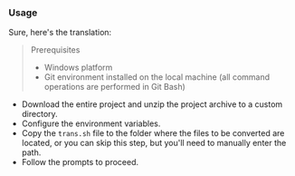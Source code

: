 ### Usage
Sure, here's the translation:

> Prerequisites
> - Windows platform
> - Git environment installed on the local machine (all command operations are performed in Git Bash)

- Download the entire project and unzip the project archive to a custom directory.
- Configure the environment variables.
- Copy the `trans.sh` file to the folder where the files to be converted are located, or you can skip this step, but you'll need to manually enter the path.
- Follow the prompts to proceed.
